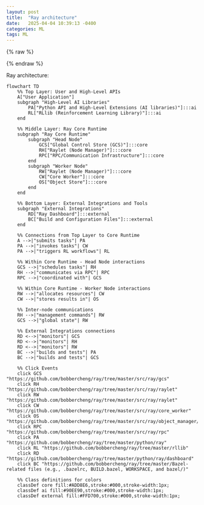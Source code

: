 ```yaml
---
layout: post
title:  "Ray architecture"
date:   2025-04-04 10:39:13 -0400
categories: ML
tags: ML
---
```


{% raw %}
<script type="module">
  import mermaid from 'https://cdn.jsdelivr.net/npm/mermaid@11/dist/mermaid.esm.min.mjs';
  mermaid.initialize({ startOnLoad: true });
  document.querySelectorAll('pre > code.language-mermaid').forEach((codeBlock) => {
    codeBlock.parentElement.outerHTML = `<pre class="mermaid">${codeBlock.textContent}</pre>`;
  });
</script>
{% endraw %}

Ray architecture:

```mermaid
flowchart TD
    %% Top Layer: User and High-Level APIs
    A["User Application"]
    subgraph "High-Level AI Libraries"
        PA["Python API and High‑Level Extensions (AI libraries)"]:::ai
        RL["RLlib (Reinforcement Learning Library)"]:::ai
    end

    %% Middle Layer: Ray Core Runtime
    subgraph "Ray Core Runtime"
        subgraph "Head Node"
            GCS["Global Control Store (GCS)"]:::core
            RH["Raylet (Node Manager)"]:::core
            RPC["RPC/Communication Infrastructure"]:::core
        end
        subgraph "Worker Node"
            RW["Raylet (Node Manager)"]:::core
            CW["Core Worker"]:::core
            OS["Object Store"]:::core
        end
    end

    %% Bottom Layer: External Integrations and Tools
    subgraph "External Integrations"
        RD["Ray Dashboard"]:::external
        BC["Build and Configuration Files"]:::external
    end

    %% Connections from Top Layer to Core Runtime
    A -->|"submits tasks"| PA
    PA -->|"invokes tasks"| CW
    PA -->|"triggers RL workflows"| RL

    %% Within Core Runtime - Head Node interactions
    GCS -->|"schedules tasks"| RH
    RH -->|"communicates via RPC"| RPC
    RPC -->|"coordinated with"| GCS

    %% Within Core Runtime - Worker Node interactions
    RW -->|"allocates resources"| CW
    CW -->|"stores results in"| OS

    %% Inter-node communications
    RH -->|"management commands"| RW
    GCS -->|"global state"| RW

    %% External Integrations connections
    RD <-->|"monitors"| GCS
    RD <-->|"monitors"| RH
    RD <-->|"monitors"| RW
    BC -->|"builds and tests"| PA
    BC -->|"builds and tests"| GCS

    %% Click Events
    click GCS "https://github.com/bobbercheng/ray/tree/master/src/ray/gcs"
    click RH "https://github.com/bobbercheng/ray/tree/master/src/ray/raylet"
    click RW "https://github.com/bobbercheng/ray/tree/master/src/ray/raylet"
    click CW "https://github.com/bobbercheng/ray/tree/master/src/ray/core_worker"
    click OS "https://github.com/bobbercheng/ray/tree/master/src/ray/object_manager/plasma"
    click RPC "https://github.com/bobbercheng/ray/tree/master/src/ray/rpc"
    click PA "https://github.com/bobbercheng/ray/tree/master/python/ray"
    click RL "https://github.com/bobbercheng/ray/tree/master/rllib"
    click RD "https://github.com/bobbercheng/ray/tree/master/python/ray/dashboard"
    click BC "https://github.com/bobbercheng/ray/tree/master/Bazel-related files (e.g., .bazelrc, BUILD.bazel, WORKSPACE, and bazel/)"

    %% Class definitions for colors
    classDef core fill:#ADD8E6,stroke:#000,stroke-width:1px;
    classDef ai fill:#90EE90,stroke:#000,stroke-width:1px;
    classDef external fill:#FFD700,stroke:#000,stroke-width:1px;
```


[my Resume]: https://bobbercheng.github.io/blog/resume/2024/04/07/Bobber-Resume.html
[my Github]: https://github.com/bobbercheng
[my Linkedin]: https://www.linkedin.com/in/bobbercheng/
[my Kaggle]:   https://www.kaggle.com/bobber
[my Huggingface]: https://huggingface.co/bobber
[My twitter]: https://twitter.com/bobbercheng
